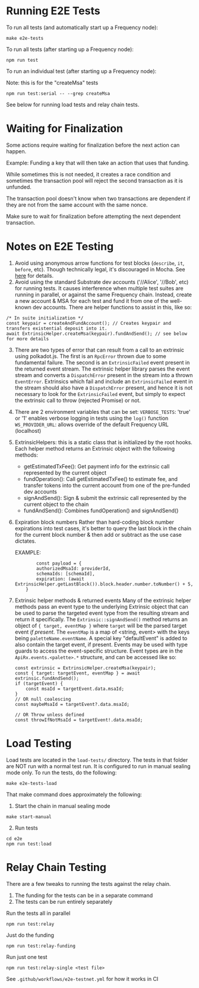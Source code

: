 Running E2E Tests
=========================

To run all tests (and automatically start up a Frequency node):

`make e2e-tests`

To run all tests (after starting up a Frequency node):

`npm run test`

To run an individual test (after starting up a Frequency node):

Note: this is for the "createMsa" tests

`npm run test:serial -- --grep createMsa`

See below for running load tests and relay chain tests.

Waiting for Finalization
============================

Some actions require waiting for finalization before the next action can happen.

Example: Funding a key that will then take an action that uses that funding.

While sometimes this is not needed, it creates a race condition and sometimes the transaction pool will reject the
second transaction as it is unfunded.

The transaction pool doesn't know when two transactions are dependent if they are not from the same account with the
same nonce.

Make sure to wait for finalization before attempting the next dependent transaction.

Notes on E2E Testing
============================

1. Avoid using anonymous arrow functions for test blocks (`describe`, `it`, `before`, etc).
Though technically legal, it's discouraged in Mocha. See [here](https://mochajs.org/#arrow-functions) for details.
2. Avoid using the standard Substrate dev accounts ('//Alice', '//Bob', etc) for running tests. It causes interference
when multiple test suites are running in parallel, or against the same Frequency chain. Instead, create a new account & MSA
for each test and fund it from one of the well-known dev accounts. There are helper functions to assist in this, like so:
```
/* In suite initialization */
const keypair = createAndFundAccount(); // Creates keypair and transfers existential deposit into it.
await ExtrinsicHelper.createMsa(keypair).fundAndSend(); // see below for more details
```
3. There are two types of error that can result from a call to an extrinsic using polkadot.js. The first is an `RpcError`
thrown due to some fundamental failure. The second is an `ExtrinsicFailed` event present in the returned event stream. The
extrinsic helper library parses the event stream and converts a `DispatchError` present in the stream into a thrown `EventError`.
Extrinsics which fail and include an `ExtrinsicFailed` event in the stream should also have a `DispatchError` present, and hence
it is not necessary to look for the `ExtrinsicFailed` event, but simply to expect the extrinsic call to throw (rejected Promise)
or not.
4. There are 2 environment variables that can be set:
    `VERBOSE_TESTS`: 'true' or '1' enables verbose logging in tests using the `log()` function
    `WS_PROVIDER_URL`: allows override of the default Frequency URL (localhost)
5. ExtrinsicHelpers: this is a static class that is initialized by the root hooks. Each helper method returns an Extrinsic object
with the following methods:
    - getEstimatedTxFee(): Get payment info for the extrinsic call represented by the current object
    - fundOperation(): Call getEstimatedTxFee() to estimate fee, and transfer tokens into the current account from one of the pre-funded dev accounts
    - signAndSend(): Sign & submit the extrinsic call represented by the current object to the chain
    - fundAndSend(): Combines fundOperation() and signAndSend()
6. Expiration block numbers
    Rather than hard-coding block number expirations into test cases, it's better to query the last block in the chain for the current
    block number & then add or subtract as the use case dictates.

    EXAMPLE:
    ```
            const payload = {
            authorizedMsaId: providerId,
            schemaIds: [schemaId],
            expiration: (await ExtrinsicHelper.getLastBlock()).block.header.number.toNumber() + 5,
        }
    ```
7. Extrinsic helper methods & returned events
Many of the extrinsic helper methods pass an event type to the underlying Extrinsic object that can be used to parse the targeted event type
from the resulting stream and return it specifically. The `Extrinsic::signAndSend()` method returns an object of `{ target, eventMap }` where
`target` will be the parsed target event *if present*. The `eventMap` is a map of <string, event> with the keys being `paletteName.eventName`.
A special key "defaultEvent" is added to also contain the target event, if present.
Events may be used with type guards to access the event-specific structure. Event types are in the `ApiRx.events.<palette>.*` structure, and can be
accessed like so:
    ```
    const extrinsic = ExtrinsicHelper.createMsa(keypair);
    const { target: targetEvent, eventMap } = await extrinsic.fundAndSend();
    if (targetEvent) {
        const msaId = targetEvent.data.msaId;
    }
    // OR null coalescing
    const maybeMsaId = targetEvent?.data.msaId;

    // OR Throw unless defined
    const throwIfNotMsaId = targetEvent!.data.msaId;
    ```

Load Testing
==================
Load tests are located in the `load-tests/` directory.
The tests in that folder are NOT run with a normal test run.
It is configured to run in manual sealing mode only. To run the tests, do the following:

```
make e2e-tests-load
```

That make command does approximately the following:

1. Start the chain in manual sealing mode
```
make start-manual
```

2. Run tests
```
cd e2e
npm run test:load
```

Relay Chain Testing
==================
There are a few tweaks to running the tests against the relay chain.

1. The funding for the tests can be in a separate command
2. The tests can be run entirely separately

Run the tests all in parallel
```
npm run test:relay
```

Just do the funding
```
npm run test:relay-funding
```

Run just one test
```
npm run test:relay-single <test file>
```

See `.github/workflows/e2e-testnet.yml` for how it works in CI
